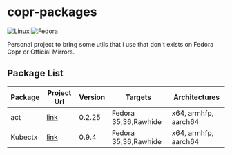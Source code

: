 # copr-packages

![Linux](https://img.shields.io/badge/Linux-FCC624?style=for-the-badge&logo=linux&logoColor=black)
![Fedora](https://img.shields.io/badge/Fedora-294172?style=for-the-badge&logo=fedora&logoColor=white)



Personal project to bring some utils that i use that don't exists on Fedora Copr or Official Mirrors.


## Package List

| Package | Project Url  | Version | Targets | Architectures |
----------|--------------|---------|---------|---------------|
| act     | [link](https://github.com/nektos/act)       | 0.2.25  | Fedora 35,36,Rawhide | x64,  armhfp, aarch64 |
| Kubectx     | [link](https://github.com/ahmetb/kubectx)      | 0.9.4  | Fedora 35,36,Rawhide | x64,  armhfp, aarch64 |
